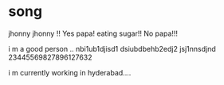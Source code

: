 # song
jhonny jhonny !!
Yes papa!
 eating sugar!!
 No papa!!!

 i m a good person ..
 nbi1ub1djisd1 dsiubdbehb2edj2 jsj1nnsdjnd
  23445569827896127632
   


   i m currently working in hyderabad....